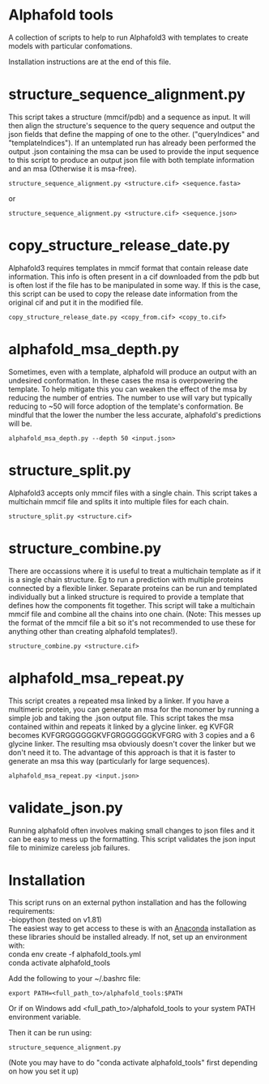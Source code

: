# Alphafold tools 
A collection of scripts to help to run Alphafold3 with templates to create models with particular confomations.

Installation instructions are at the end of this file. 

# structure_sequence_alignment.py
This script takes a structure (mmcif/pdb) and a sequence as input. It will then align the structure's sequence to the query sequence and output the json fields that define the mapping of one to the other. ("queryIndices" and "templateIndices"). If an untemplated run has already been performed the output .json containing the msa can be used to provide the input sequence to this script to produce an output json file with both template information and an msa (Otherwise it is msa-free). 

```commandline
structure_sequence_alignment.py <structure.cif> <sequence.fasta>
```
or
```commandline
structure_sequence_alignment.py <structure.cif> <sequence.json>
```

# copy_structure_release_date.py
Alphafold3 requires templates in mmcif format that contain release date information. This info is often present in a cif downloaded from the pdb but is often lost if the file has to be manipulated in some way. If this is the case, this script can be used to copy the release date information from the original cif and put it in the modified file.
```commandline
copy_structure_release_date.py <copy_from.cif> <copy_to.cif> 
```

# alphafold_msa_depth.py
Sometimes, even with a template, alphafold will produce an output with an undesired conformation. In these cases the msa is overpowering the template. To help mitigate this you can weaken the effect of the msa by reducing the number of entries. The number to use will vary but typically reducing to ~50 will force adoption of the template's conformation. Be mindful that the lower the number the less accurate, alphafold's predictions will be. 

```commandline
alphafold_msa_depth.py --depth 50 <input.json>
```
# structure_split.py
Alphafold3 accepts only mmcif files with a single chain. This script takes a multichain mmcif file and splits it into multiple files for each chain. 
```commandline
structure_split.py <structure.cif>
```

# structure_combine.py
There are occassions where it is useful to treat a multichain template as if it is a single chain structure. Eg to run a prediction with multiple proteins connected by a flexible linker. Separate proteins can be run and templated individually but a linked structure is required to provide a template that defines how the components fit together. This script will take a multichain mmcif file and combine all the chains into one chain. (Note: This messes up the format of the mmcif file a bit so it's not recommended to use these for anything other than creating alphafold templates!).
```commandline
structure_combine.py <structure.cif>
```

# alphafold_msa_repeat.py
This script creates a repeated msa linked by a linker. If you have a multimeric protein, you can generate an msa for the monomer by running a simple job and taking the .json output file. This script takes the msa contained within and repeats it linked by a glycine linker. eg KVFGR becomes KVFGRGGGGGGKVFGRGGGGGGKVFGRG with 3 copies and a 6 glycine linker. The resulting msa obviously doesn't cover the linker but we don't need it to. The advantage of this approach is that it is faster to generate an msa this way (particularly for large sequences).
```commandline
alphafold_msa_repeat.py <input.json>
```
# validate_json.py
Running alphafold often involves making small changes to json files and it can be easy to mess up the formatting. This script validates the json input file to minimize careless job failures.

# Installation
This script runs on an external python installation and has the following requirements:  
-biopython (tested on v1.81)   
The easiest way to get access to these is with an [Anaconda](https://www.anaconda.com/download) installation as these libraries should be installed already. If not, set up an environment with:  
conda env create -f alphafold_tools.yml  
conda activate alphafold_tools   

Add the following to your ~/.bashrc file: 
```
export PATH=<full_path_to>/alphafold_tools:$PATH  
```
Or if on Windows add <full_path_to>/alphafold_tools to your system PATH environment variable.  

Then it can be run using:
```
structure_sequence_alignment.py  
```
(Note you may have to do "conda activate alphafold_tools" first depending on how you set it up)
